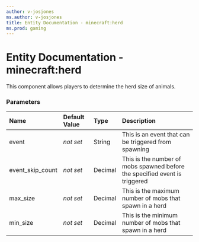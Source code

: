 ```yaml
---
author: v-josjones
ms.author: v-josjones
title: Entity Documentation - minecraft:herd
ms.prod: gaming
---
```


# Entity Documentation - minecraft:herd

This component allows players to determine the herd size of animals.

### Parameters

|Name |Default Value |Type |Description |
|:-----------|:----------|:-----------|:-----------|
|event|*not set* |String |This is an event that can be triggered from spawning |
|event_skip_count|*not set* |Decimal |This is the number of mobs spawned before the specified event is triggered |
|max_size|*not set* |Decimal|This is the maximum number of mobs that spawn in a herd |
|min_size|*not set* |Decimal | This is the minimum number of mobs that spawn in a herd |
